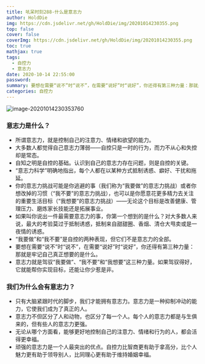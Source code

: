 ```yaml
---
title: 吼呆时刻288-什么是意志力
author: HoldDie
img: https://cdn.jsdelivr.net/gh/HoldDie/img/20201014230355.png
top: false
cover: false
coverImg: https://cdn.jsdelivr.net/gh/HoldDie/img/20201014230355.png
toc: true
mathjax: true
tags:
  - 自控力
  - 意志力
date: 2020-10-14 22:55:00
password:
summary: 要想在需要“说不”时“说不”，在需要“说好”时“说好”，你还得有第三种力量：那就是牢记自己真正想要的是什么。
categories: 自控力
---
```


![image-20201014230353760](https://cdn.jsdelivr.net/gh/HoldDie/img/20201014230355.png)

### 意志力是什么？

- 所谓意志力，就是控制自己的注意力、情绪和欲望的能力。 
- 大多数人都觉得自己意志力薄弱——自控只是一时的行为，而力不从心和失控却是常态。 
- 自知之明是自控的基础。认识到自己的意志力存在问题，则是自控的关键。 
- “意志力科学”明确地指出，每个人都在以某种方式抵制诱惑、癖好、干扰和拖延。 
- 你的意志力挑战可能是你逃避的事（我们称为“我要做”的意志力挑战）或者你想改掉的习惯（“我不要”的意志力挑战），也可以是你愿意花更多精力去关注的重要生活目标（“我想要”的意志力挑战）——无论这个目标是改善健康、管理压力、磨炼家长技能还是拓展事业。 
- 如果叫你说出一件最需要意志力的事，你第一个想到的是什么？对大多数人来说，最大的考验莫过于抵制诱惑，抵制来自甜甜圈、香烟、清仓大甩卖或是一夜情的诱惑。 
- “我要做”和“我不要”是自控的两种表现，但它们不是意志力的全部。 
- 要想在需要“说不”时“说不”，在需要“说好”时“说好”，你还得有第三种力量：那就是牢记自己真正想要的是什么。 
- 意志力就是驾驭“我要做”、“我不要”和“我想要”这三种力量。如果驾驭得好，它就能帮你实现目标，还能让你少惹是非。 

### 我们为什么会有意志力？ 
- 只有大脑紧跟时代的脚步，我们才能拥有意志力。意志力是一种抑制冲动的能力，它使我们成为了真正的人。 
- 意志力不但区分了人和动物，也区分了每一个人。每个人的意志力都是与生俱来的，但有些人的意志力更强。 
- 无论从哪个方面看，能够更好地控制自己的注意力、情绪和行为的人，都会活得更幸福。 
- 顽强的意志力是一个人最突出的优点。自控力比智商更有助于拿高分，比个人魅力更有助于领导别人，比同理心更有助于维持婚姻幸福。





